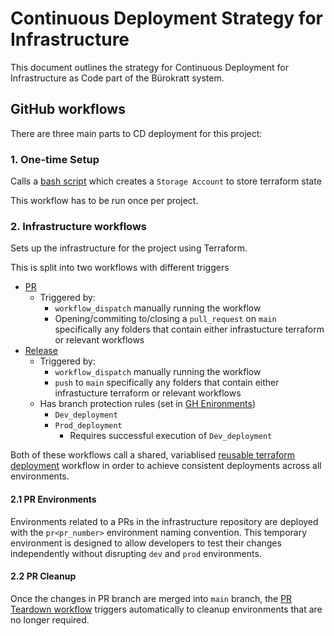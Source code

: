 # Continuous Deployment Strategy for Infrastructure

This document outlines the strategy for Continuous Deployment for Infrastructure as Code part of the Bürokratt system.

## GitHub workflows

There are three main parts to CD deployment for this project:

### 1. One-time Setup

Calls a [bash script](https://github.com/buerokratt/Infrastructure/blob/main/scripts/setup-project-prereqs.sh) which creates a `Storage Account` to store terraform state

This workflow has to be run once per project.

### 2. Infrastructure workflows

Sets up the infrastructure for the project using Terraform.

This is split into two workflows with different triggers
  * [PR](https://github.com/buerokratt/Infrastructure/blob/main/.github/workflows/cd-infrastructure-pr.yml)
    - Triggered by:
        - `workflow_dispatch` manually running the workflow
        - Opening/commiting to/closing a `pull_request` on `main` specifically any folders that contain either infrastucture terraform or relevant workflows
  * [Release](https://github.com/buerokratt/Infrastructure/blob/main/.github/workflows/cd-infrastructure-release.yml)
    - Triggered by:
        - `workflow_dispatch` manually running the workflow
        - `push` to `main` specifically any folders that contain either infrastucture terraform or relevant workflows
    - Has branch protection rules (set in [GH Enironments](https://github.com/buerokratt/Infrastructure/settings/environments/525828854/edit))
        * `Dev_deployment`
        * `Prod_deployment`
            * Requires successful execution of `Dev_deployment`

Both of these workflows call a shared, variablised [reusable terraform deployment](https://github.com/buerokratt/Infrastructure/blob/main/.github/workflows/reusable-terraform-deployment.yml) workflow in order to achieve consistent deployments across all environments.

#### 2.1 PR Environments

Environments related to a PRs in the infrastructure repository are deployed with the `pr<pr_number>` environment naming convention.  This temporary environment is designed to allow developers to test their changes independently without disrupting `dev` and `prod` environments.

#### 2.2 PR Cleanup

Once the changes in PR branch are merged into `main` branch, the [PR Teardown workflow](https://github.com/buerokratt/Infrastructure/blob/main/.github/workflows/cd-infrastructure-release.yml) triggers automatically to cleanup environments that are no longer required.

